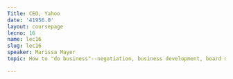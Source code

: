 ```yaml
---
Title: CEO, Yahoo
date: '41956.0'
layout: coursepage
lecno: 16
name: lec16
slug: lec16
speaker: Marissa Mayer
topic: How to "do business"--negotiation, business development, board meetings, etc

---
```

